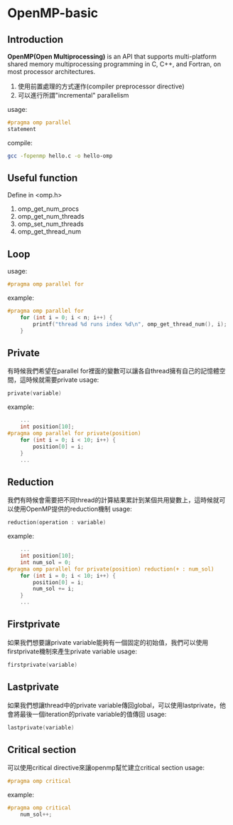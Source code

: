 # OpenMP-basic

## Introduction
**OpenMP(Open Multiprocessing)** is an API that supports multi-platform shared memory multiprocessing programming in C, C++, and Fortran, on most processor architectures.

1. 使用前置處理的方式運作(compiler preprocessor directive)
2. 可以進行所謂"incremental" parallelism

usage:
```c
#pragma omp parallel
statement
```
compile:
```bash
gcc -fopenmp hello.c -o hello-omp
```

## Useful function
Define in <omp.h>
1. omp_get_num_procs
2. omp_get_num_threads
3. omp_set_num_threads
4. omp_get_thread_num

## Loop
usage:
```c
#pragma omp parallel for
```
example:
```c
#pragma omp parallel for
    for (int i = 0; i < n; i++) {
        printf("thread %d runs index %d\n", omp_get_thread_num(), i);
    }
```

## Private
有時候我們希望在parallel for裡面的變數可以讓各自thread擁有自己的記憶體空間，這時候就需要private
usage:
```c
private(variable)
```
example:
```c
    ...
    int position[10];
#pragma omp parallel for private(position)
    for (int i = 0; i < 10; i++) {
        position[0] = i;
    }
    ...
```

## Reduction
我們有時候會需要把不同thread的計算結果累計到某個共用變數上，這時候就可以使用OpenMP提供的reduction機制
usage:
```c
reduction(operation : variable)
```
example:
```c
    ...
    int position[10];
    int num_sol = 0;
#pragma omp parallel for private(position) reduction(+ : num_sol)
    for (int i = 0; i < 10; i++) {
        position[0] = i;
        num_sol += i;
    }
    ...
```

## Firstprivate
如果我們想要讓private variable能夠有一個固定的初始值，我們可以使用firstprivate機制來產生private variable
usage:
```c
firstprivate(variable)
```

## Lastprivate
如果我們想讓thread中的private variable傳回global，可以使用lastprivate，他會將最後一個iteration的private variable的值傳回
usage:
```c
lastprivate(variable)
```

## Critical section
可以使用critical directive來讓openmp幫忙建立critical section
usage:
```c
#pragma omp critical
```
example:
```c
#pragma omp critical
    num_sol++;
```